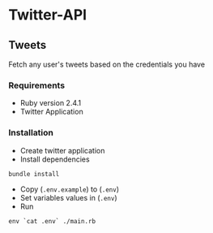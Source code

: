 # Twitter-API

## Tweets

Fetch any user's tweets based on the credentials you have

### Requirements
* Ruby version 2.4.1
* Twitter Application

### Installation

* Create twitter application
* Install dependencies
```
bundle install

```
* Copy (`.env.example`) to (`.env`)
* Set variables values in (`.env`)
* Run
```
env `cat .env` ./main.rb

```
